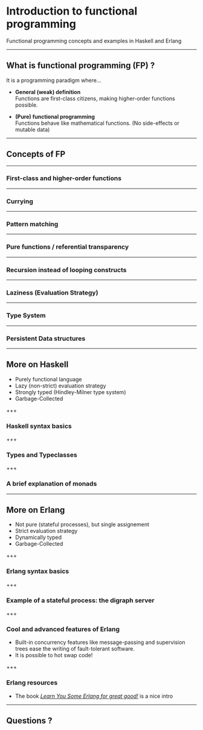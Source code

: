 # Introduction to functional programming

Functional programming concepts and examples in Haskell and Erlang

---
## What is functional programming (FP) ?

It is a programming paradigm where...

- **General (weak) definition**  
  Functions are first-class citizens, making higher-order functions possible.

- **(Pure) functional programming**  
  Functions behave like mathematical functions. (No side-effects or
  mutable data)

---
## Concepts of FP

---
### First-class and higher-order functions

---
### Currying

---
### Pattern matching

---
### Pure functions / referential transparency

---
### Recursion instead of looping constructs

---
### Laziness (Evaluation Strategy)

---
### Type System

---
### Persistent Data structures

---
## More on Haskell

- Purely functional language
- Lazy (non-strict) evaluation strategy
- Strongly typed (Hindley-Milner type system)
- Garbage-Collected

+++
### Haskell syntax basics

+++
### Types and Typeclasses

+++
### A brief explanation of monads

---
## More on Erlang

- Not pure (stateful processes), but single assignement
- Strict evaluation strategy
- Dynamically typed
- Garbage-Collected

+++
### Erlang syntax basics

+++
### Example of a stateful process: the digraph server

+++
### Cool and advanced features of Erlang

- Built-in concurrency features like message-passing and supervision
  trees ease the writing of fault-tolerant software.
- It is possible to hot swap code!

+++
### Erlang resources

- The book [_Learn You Some Erlang for great good!_](http://learnyousomeerlang.com/)
  is a nice intro

---
## Questions ?
